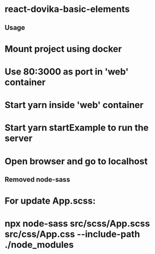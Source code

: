 # react-dovika-basic-elements

## Usage

# Mount project using docker
# Use 80:3000 as port in 'web' container
# Start yarn inside 'web' container
# Start yarn startExample to run the server
# Open browser and go to localhost


## Removed node-sass
# For update App.scss:
# npx node-sass src/scss/App.scss src/css/App.css --include-path ./node_modules